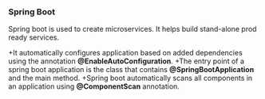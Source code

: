 ### Spring Boot

Spring boot is used to create microservices.
It helps build stand-alone prod ready services.

+It automatically configures application based on added dependencies using the annotation **@EnableAutoConfiguration**.
+The entry point of a spring boot application is the class that contains **@SpringBootApplication** and the main method.
+Spring boot automatically scans all components in an application using **@ComponentScan** annotation.
 
